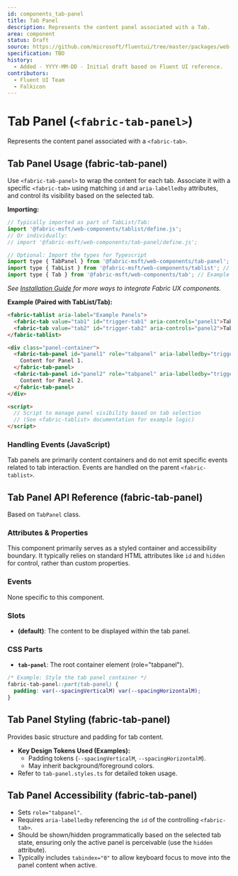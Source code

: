 ```yaml
---
id: components_tab-panel
title: Tab Panel
description: Represents the content panel associated with a Tab.
area: component
status: Draft
source: https://github.com/microsoft/fluentui/tree/master/packages/web-components/src/tab-panel
specification: TBD
history:
  - Added - YYYY-MM-DD - Initial draft based on Fluent UI reference.
contributors:
  - Fluent UI Team
  - Falkicon
---
```


# Tab Panel (`<fabric-tab-panel>`)

<!-- BEGIN-SECTION: Tab Panel Overview -->
Represents the content panel associated with a `<fabric-tab>`.
<!-- END-SECTION: Tab Panel Overview -->

## Tab Panel Usage (fabric-tab-panel)

Use `<fabric-tab-panel>` to wrap the content for each tab. Associate it with a specific `<fabric-tab>` using matching `id` and `aria-labelledby` attributes, and control its visibility based on the selected tab.

**Importing:**

```javascript
// Typically imported as part of TabList/Tab:
import '@fabric-msft/web-components/tablist/define.js';
// Or individually:
// import '@fabric-msft/web-components/tab-panel/define.js';

// Optional: Import the types for Typescript
import type { TabPanel } from '@fabric-msft/web-components/tab-panel';
import type { TabList } from '@fabric-msft/web-components/tablist'; // Example context type
import type { Tab } from '@fabric-msft/web-components/tab'; // Example context type
```

*See [Installation Guide](../../guides/installation.md) for more ways to integrate Fabric UX components.*

**Example (Paired with TabList/Tab):**

```html
<fabric-tablist aria-label="Example Panels">
  <fabric-tab value="tab1" id="trigger-tab1" aria-controls="panel1">Tab 1</fabric-tab>
  <fabric-tab value="tab2" id="trigger-tab2" aria-controls="panel2">Tab 2</fabric-tab>
</fabric-tablist>

<div class="panel-container">
  <fabric-tab-panel id="panel1" role="tabpanel" aria-labelledby="trigger-tab1">
    Content for Panel 1.
  </fabric-tab-panel>
  <fabric-tab-panel id="panel2" role="tabpanel" aria-labelledby="trigger-tab2" hidden>
    Content for Panel 2.
  </fabric-tab-panel>
</div>

<script>
  // Script to manage panel visibility based on tab selection
  // (See <fabric-tablist> documentation for example logic)
</script>
```

### Handling Events (JavaScript)

Tab panels are primarily content containers and do not emit specific events related to tab interaction. Events are handled on the parent `<fabric-tablist>`.

## Tab Panel API Reference (fabric-tab-panel)

Based on `TabPanel` class.

### Attributes & Properties

This component primarily serves as a styled container and accessibility boundary. It typically relies on standard HTML attributes like `id` and `hidden` for control, rather than custom properties.

### Events

None specific to this component.

### Slots

*   **(default)**: The content to be displayed within the tab panel.

### CSS Parts

*   **`tab-panel`**: The root container element (role="tabpanel").

```css
/* Example: Style the tab panel container */
fabric-tab-panel::part(tab-panel) {
  padding: var(--spacingVerticalM) var(--spacingHorizontalM);
}
```

## Tab Panel Styling (fabric-tab-panel)

Provides basic structure and padding for tab content.

*   **Key Design Tokens Used (Examples):**
    *   Padding tokens (`--spacingVerticalM`, `--spacingHorizontalM`).
    *   May inherit background/foreground colors.
*   Refer to `tab-panel.styles.ts` for detailed token usage.

## Tab Panel Accessibility (fabric-tab-panel)

*   Sets `role="tabpanel"`.
*   Requires `aria-labelledby` referencing the `id` of the controlling `<fabric-tab>`.
*   Should be shown/hidden programmatically based on the selected tab state, ensuring only the active panel is perceivable (use the `hidden` attribute).
*   Typically includes `tabindex="0"` to allow keyboard focus to move into the panel content when active. 
